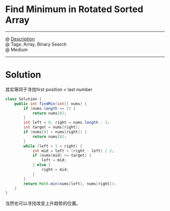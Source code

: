 # Find Minimum in Rotated Sorted Array
------------------
@ [Description](https://leetcode.com/problems/find-minimum-in-rotated-sorted-array/)  
@ Tags: Array, Binary Search   
@ Medium

------------------
# Solution
其实等同于寻找first position < last number  
```java
class Solution {
    public int findMin(int[] nums) {
        if (nums.length == 1) {
            return nums[0];
        }
        int left = 0, right = nums.length - 1;
        int target = nums[right];
        if (nums[0] < nums[right]) {
            return nums[0];
        }
        while (left + 1 < right) {
            int mid = left + (right - left) / 2;
            if (nums[mid] >= target) {
                left = mid;
            } else {
                right = mid;
            }
        }
        return Math.min(nums[left], nums[right]);
    }
}
```
当然也可以寻找改变上升趋势的位置。

